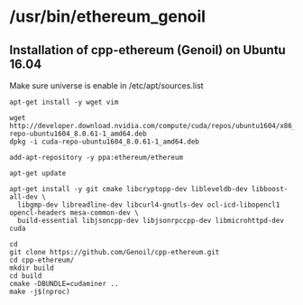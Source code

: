 # /usr/bin/ethereum_genoil
## Installation of cpp-ethereum (Genoil) on Ubuntu 16.04
Make sure universe is enable in /etc/apt/sources.list

```
apt-get install -y wget vim

wget http://developer.download.nvidia.com/compute/cuda/repos/ubuntu1604/x86_64/cuda-repo-ubuntu1604_8.0.61-1_amd64.deb
dpkg -i cuda-repo-ubuntu1604_8.0.61-1_amd64.deb

add-apt-repository -y ppa:ethereum/ethereum

apt-get update

apt-get install -y git cmake libcryptopp-dev libleveldb-dev libboost-all-dev \
  libgmp-dev libreadline-dev libcurl4-gnutls-dev ocl-icd-libopencl1 opencl-headers mesa-common-dev \
  build-essential libjsoncpp-dev libjsonrpccpp-dev libmicrohttpd-dev cuda

cd
git clone https://github.com/Genoil/cpp-ethereum.git
cd cpp-ethereum/
mkdir build
cd build
cmake -DBUNDLE=cudaminer ..
make -j$(nproc)
```
